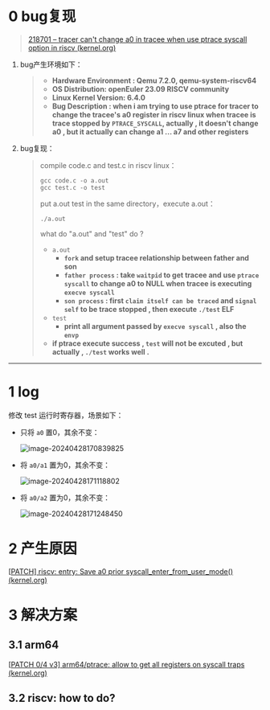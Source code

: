 # 0 bug复现

> [218701 – tracer can't change a0 in tracee when use ptrace syscall option in riscv (kernel.org)](https://bugzilla.kernel.org/show_bug.cgi?id=218701)

1. bug产生环境如下：

   > - **Hardware Environment : Qemu 7.2.0, qemu-system-riscv64**
   > - **OS Distribution: openEuler 23.09 RISCV community**
   > - **Linux Kernel Version: 6.4.0**
   > - **Bug Description : when i am trying to use ptrace for tracer to change the tracee's a0 register in riscv linux when tracee is trace stopped by `PTRACE_SYSCALL`, actually , it doesn't change a0 , but it actually can change a1 ... a7 and other registers**

2. bug复现：

   > compile code.c and test.c in riscv linux：
   >
   > ```
   > gcc code.c -o a.out
   > gcc test.c -o test
   > ```
   >
   > put a.out test in the same directory，execute a.out：
   >
   > ```
   > ./a.out
   > ```
   >
   > what do "a.out" and "test" do ?
   >
   > - `a.out`
   >   - **`fork` and setup tracee relationship between father and son**
   >   - **`father process` : take `waitpid` to get tracee and use `ptrace syscall` to change a0 to NULL when tracee is executing `execve syscall`**
   >   - **`son process` : first `claim itself can be traced` and `signal self` to be trace stopped , then execute `./test` ELF**
   > - `test`
   >   - **print all argument passed by `execve syscall` , also the `envp`**
   > - **if ptrace execute success , `test` will not be excuted , but actually , `./test` works well .**

---

# 1 log

修改 test 运行时寄存器，场景如下：

* 只将 `a0` 置0，其余不变：

  ![image-20240428170839825](https://cdn.jsdelivr.net/gh/MaskerDad/BlogImage@main/202404281708851.png)

* 将 `a0/a1` 置为0，其余不变：

  ![image-20240428171118802](https://cdn.jsdelivr.net/gh/MaskerDad/BlogImage@main/202404281711828.png)

* 将 `a0/a2` 置为0，其余不变：

  ![image-20240428171248450](https://cdn.jsdelivr.net/gh/MaskerDad/BlogImage@main/202404281712474.png)

# 2 产生原因

[[PATCH\] riscv: entry: Save a0 prior syscall_enter_from_user_mode() (kernel.org)](https://lore.kernel.org/lkml/20230403-crisping-animosity-04ed8a45c625@spud/T/)





# 3 解决方案

## 3.1 arm64

[[PATCH 0/4 v3\] arm64/ptrace: allow to get all registers on syscall traps (kernel.org)](https://lore.kernel.org/lkml/20210322225053.428615-1-avagin@gmail.com/T/#t)







## 3.2 riscv: how to do?

